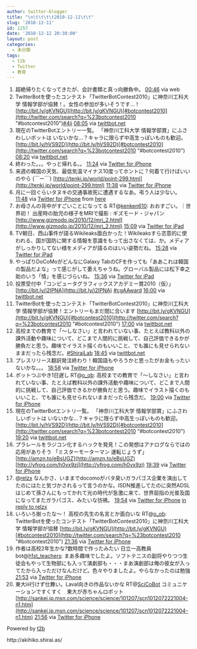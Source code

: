 ```yaml
---
author: twitter-blogger
title: "\n\t\t\t\t2010-12-11\t\t"
slug: '2010-12-11'
id: 1257
date: '2010-12-12 20:30:00'
layout: post
categories:
  - 未分類
tags:
  - t2b
  - Twitter
  - 教育
---
```


<div xmlns:georss="http://www.georss.org/georss">

1.  <span><span>超絶帰りたくなってきたが、会計書類と真っ向勝負中。</span> <span>[<span>00:46</span>](http://twitter.com/o_ob/status/13560189668040704) <span>via web</span></span></span>
2.  <span><span>TwitterBotを使ったコンテスト「TwitterBotContest2010」に神奈川工科大学 情報学部が協賛！。女性の参加が多いそうです…！ [http://bit.ly/gKVNGU](http://bit.ly/gKVNGU)[#botcontest2010](http://twitter.com/search?q=%23botcontest2010 "#botcontest2010")[#4ji](http://twitter.com/search?q=%234ji "#4ji")</span> <span>[<span>08:05</span>](http://twitter.com/o_ob/status/13670634403926016) <span>via [twittbot.net](http://twittbot.net/)</span></span></span>
3.  <span><span>現在のTwitterBotエントリー一覧。 「神奈川工科大学 情報学部賞」にふさわしいボットは いないかな…？キャラに限らず中高生っぽいものも歓迎。 [http://bit.ly/hVS92D](http://bit.ly/hVS92D)[#botcontest2010](http://twitter.com/search?q=%23botcontest2010 "#botcontest2010")</span> <span>[<span>08:20</span>](http://twitter.com/o_ob/status/13674411248852992) <span>via [twittbot.net](http://twittbot.net/)</span></span></span>
4.  <span><span>終わった。。。やっと帰れる。。</span> <span>[<span>11:24</span>](http://twitter.com/o_ob/status/13720762410078209) <span>via [Twitter for iPhone](http://twitter.com/)</span></span></span>
5.  <span><span>来週の韓国の天気、最低気温マイナス10度ってホントに？何着て行けばいいのやら (￣ー￣) [http://tenki.jp/world/point-299.html](http://tenki.jp/world/point-299.html)</span> <span>[<span>11:38</span>](http://twitter.com/o_ob/status/13724244567396352) <span>via [Twitter for iPhone](http://twitter.com/)</span></span></span>
6.  <span><span>月に一回ぐらいタヌキの交通事故死に遭遇するなあ。弔う人は少ない。</span> <span>[<span>11:48</span>](http://twitter.com/o_ob/status/13726964955222016) <span>via [Twitter for iPhone](http://twitter.com/)</span> from [here<span></span>](http://maps.google.com/maps?q=35.51163628,139.32808137)</span></span>
7.  <span><span>お母さんの背中がすごいことになってる RT@[kenken610](http://twitter.com/kenken610 "kenken610"): おおすごい。｜世界初！ 出産時の胎児の様子をMRIで撮影 : ギズモード・ジャパン [http://www.gizmodo.jp/2010/12/mri_2.html](http://www.gizmodo.jp/2010/12/mri_2.html)</span> <span>[<span>15:09</span>](http://twitter.com/o_ob/status/13777507211812864) <span>via [Twitter for iPad](http://itunes.apple.com/app/twitter/id333903271?mt=8)</span></span></span>
8.  <span><span>TV朝日、西山事件が語るWikileaks面白かった！Wikileaksすら恣意的に使われる、国が国防に関する情報を意識をもって出さなくては、か。メディアがしっかりしてない様をメディアが語るのはいい姿勢だね。</span> <span>[<span>15:28</span>](http://twitter.com/o_ob/status/13782281122488321) <span>via [Twitter for iPad](http://itunes.apple.com/app/twitter/id333903271?mt=8)</span></span></span>
9.  <span><span>やっぱりDoCoMoがどんなにGalaxy TabのCFを作っても「ああこれは韓国の製品だよな」って感じがして萎えちゃうね。グローバル製品には松下幸之助のいう「情」を感じづらいね。</span> <span>[<span>15:36</span>](http://twitter.com/o_ob/status/13784133486518272) <span>via [Twitter for iPad](http://itunes.apple.com/app/twitter/id333903271?mt=8)</span></span></span>
10.  <span><span>投票受付中「コンピュータグラフィックスアカデミー賞2010（仮）」 [http://bit.ly/i2IPNA](http://bit.ly/i2IPNA) [#cgAAward](http://twitter.com/search?q=%23cgAAward "#cgAAward")</span> <span>[<span>16:00</span>](http://twitter.com/o_ob/status/13790194096410624) <span>via [twittbot.net](http://twittbot.net/)</span></span></span>
11.  <span><span>TwitterBotを使ったコンテスト「TwitterBotContest2010」に神奈川工科大学 情報学部が協賛！エントリーもまだ間に合います [http://bit.ly/gKVNGU](http://bit.ly/gKVNGU)[#botcontest2010](http://twitter.com/search?q=%23botcontest2010 "#botcontest2010")</span> <span>[<span>17:00</span>](http://twitter.com/o_ob/status/13805274871635969) <span>via [twittbot.net](http://twittbot.net/)</span></span></span>
12.  <span><span>高校までの教育で「～しなさい」と言われていない事、たとえば教科以外の課外活動や趣味について、どこまで人間的に挑戦して、自己評価できるかが勝負だと思う。趣味でイラスト描くのもいいこと、でも誰にも見せられないままだったら残念だ。[#ShiraiLab](http://twitter.com/search?q=%23ShiraiLab "#ShiraiLab")</span> <span>[<span>18:45</span>](http://twitter.com/o_ob/status/13831686341001216) <span>via [twittbot.net](http://twittbot.net/)</span></span></span>
13.  <span><span>プレスリリース翻訳発注終わり！韓国語もやろうかと思ったがお金もったいないかな。。。</span> <span>[<span>18:58</span>](http://twitter.com/o_ob/status/13835020317761536) <span>via [Twitter for iPhone](http://twitter.com/)</span></span></span>
14.  <span><span>ボットつぶやき1日遅し RT@[o_ob](http://twitter.com/o_ob "o_ob"): 高校までの教育で「～しなさい」と言われていない事、たとえば教科以外の課外活動や趣味について、どこまで人間的に挑戦して、自己評価できるかが勝負だと思う。趣味でイラスト描くのもいいこと、でも誰にも見せられないままだったら残念だ。</span> <span>[<span>19:00</span>](http://twitter.com/o_ob/status/13835635882196992) <span>via [Twitter for iPhone](http://twitter.com/)</span></span></span>
15.  <span><span>現在のTwitterBotエントリ一覧。 「神奈川工科大学 情報学部賞」にふさわしいボットは いないかな…？キャラに限らず中高生っぽいものも歓迎。 [http://bit.ly/hVS92D](http://bit.ly/hVS92D)[#botcontest2010](http://twitter.com/search?q=%23botcontest2010 "#botcontest2010")</span> <span>[<span>19:20</span>](http://twitter.com/o_ob/status/13840504940662784) <span>via [twittbot.net](http://twittbot.net/)</span></span></span>
16.  <span><span>プラレールをラジコン化するハックを発見！この発想はアナログならではの応用がありそう 「ミスターモーターマン 運転じょうず」 [http://amzn.to/eBsUGZ](http://amzn.to/eBsUGZ) [http://yfrog.com/h0vx9zj](http://yfrog.com/h0vx9zj)</span> <span>[<span>19:39</span>](http://twitter.com/o_ob/status/13845498507038721) <span>via [Twitter for iPhone](http://twitter.com/)</span></span></span>
17.  <span><span>@[relzx](http://twitter.com/relzx "relzx") なんかさ、いままでdocomoがバタ臭いガラパゴス企業を演出してたのにはたと気づかされるって言うのかな。ISDN推進してたのに突然ADSLはじめて孫さんにもってかれて光の時代が急激に来て、世界屈指の光普及国になってまたガラパゴス、みたいな彷彿。</span> <span>[<span>19:54</span>](http://twitter.com/o_ob/status/13849227545288705) <span>via [Twitter for iPhone](http://twitter.com/)</span> [in reply to relzx](http://twitter.com/relzx/status/13788841647276032)</span></span>
18.  <span><span>いろいろ揃ったな～！ 高校の先生の名言とか面白いな RT@[o_ob](http://twitter.com/o_ob "o_ob"): TwitterBotを使ったコンテスト「TwitterBotContest2010」に神奈川工科大学 情報学部が協賛 [http://bit.ly/gKVNGU](http://bit.ly/gKVNGU)[#botcontest2010](http://twitter.com/search?q=%23botcontest2010 "#botcontest2010")</span> <span>[<span>21:36</span>](http://twitter.com/o_ob/status/13874845204873216) <span>via [Twitter for iPhone](http://twitter.com/)</span></span></span>
19.  <span><span>作者は高校2年生かな?数時間で作ったみたい 日立一高教員bot@[h1st_teachers](http://twitter.com/h1st_teachers "h1st_teachers"): まあ多趣味でしたよ。ソフトテニスの副将やりつつ生徒会もやって生物部にも入って演劇部も・・・まあ演劇部は俺の彼女が入ってたから入っただけなんだけど。色々やりましたよ。やらなかったのは勉強</span> <span>[<span>21:53</span>](http://twitter.com/o_ob/status/13879096681439232) <span>via [Twitter for iPhone](http://twitter.com/)</span></span></span>
20.  <span><span>東大iii行けず仕舞い。Laval向きの作品ないかな RT@[SciCoBot](http://twitter.com/SciCoBot "SciCoBot") コミュニケーションですくすく　東大が赤ちゃんロボット [http://sankei.jp.msn.com/science/science/101207/scn1012072221004-n1.htm](http://sankei.jp.msn.com/science/science/101207/scn1012072221004-n1.htm)</span> <span>[<span>21:56</span>](http://twitter.com/o_ob/status/13879740326739968) <span>via [Twitter for iPhone](http://twitter.com/)</span></span></span>

</div>

Powered by [t2b](http://t2b.utilz.jp/)

<div>http://akihiko.shirai.as/</div>